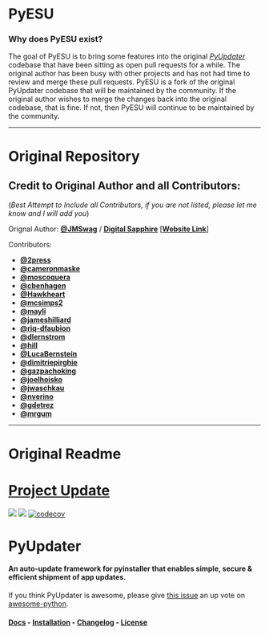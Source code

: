 # PyESU

### Why does PyESU exist?
The goal of PyESU is to bring some features into the original [*PyUpdater*](https://github.com/Digital-Sapphire/PyUpdater) codebase that have been sitting as open pull requests for a while. The original author has been busy with other projects and has not had time to review and merge these pull requests. PyESU is a fork of the original PyUpdater codebase that will be maintained by the community. If the original author wishes to merge the changes back into the original codebase, that is fine. If not, then PyESU will continue to be maintained by the community.


---
# Original Repository

## Credit to Original Author and all Contributors:
(*Best Attempt to Include all Contributors, if you are not listed, please let me know and I will add you*)

Orignal Author: [**@JMSwag**](https://github.com/JMSwag) / [**Digital Sapphire**](https://github.com/Digital-Sapphire) [[**Website Link**](https://www.digitalsapphire.io/)]

Contributors:

- [**@2press**](https://github.com/2press)
- [**@cameronmaske**](https://github.com/cameronmaske)
- [**@moscoquera**](https://github.com/moscoquera)
- [**@cbenhagen**](https://github.com/cbenhagen)
- [**@Hawkheart**](https://github.com/Hawkheart)
- [**@mcsimps2**](https://github.com/mcsimps2)
- [**@mayli**](https://github.com/mayli)
- [**@jameshilliard**](https://github.com/jameshilliard)
- [**@riq-dfaubion**](https://github.com/riq-dfaubion)
- [**@dlernstrom**](https://github.com/dlernstrom)
- [**@hill**](https://github.com/hill)
- [**@LucaBernstein**](https://github.com/LucaBernstein)
- [**@dimitriepirghie**](https://github.com/dimitriepirghie)
- [**@gazpachoking**](https://github.com/gazpachoking)
- [**@joelhoisko**](https://github.com/joelhoisko)
- [**@jwaschkau**](https://github.com/jwaschkau)
- [**@nverino**](https://github.com/nverino)
- [**@gdetrez**](https://github.com/gdetrez)
- [**@mrgum**](https://github.com/mrgum)


---
# Original Readme

# [Project Update](https://github.com/Digital-Sapphire/PyUpdater/issues/320)

[![](https://badge.fury.io/py/PyUpdater.svg)](http://badge.fury.io/py/PyUpdater)
![](https://github.com/Digital-Sapphire/PyUpdater/actions/workflows/main.yaml/badge.svg)
[![codecov](https://codecov.io/gh/Digital-Sapphire/PyUpdater/branch/master/graph/badge.svg)](https://codecov.io/gh/JMSwag/PyUpdater)


# PyUpdater
#### An auto-update framework for pyinstaller that enables simple, secure & efficient shipment of app updates.

If you think PyUpdater is awesome, please give [this issue](https://github.com/vinta/awesome-python/pull/720) an up vote on [awesome-python](https://github.com/vinta/awesome-python).

#### [Docs](http://www.pyupdater.org) - [Installation](http://www.pyupdater.org/installation) - [Changelog](http://www.pyupdater.org/changelog/) - [License](http://www.pyupdater.org/license/)
